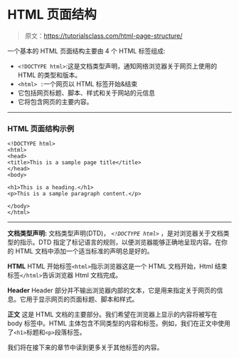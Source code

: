 # HTML 页面结构

> 原文：<https://tutorialsclass.com/html-page-structure/>

一个基本的 HTML 页面结构主要由 4 个 HTML 标签组成:

*   `<!DOCTYPE html>`:这是文档类型声明，通知网络浏览器关于网页上使用的 HTML 的类型和版本。
*   `<html> :`一个网页以 HTML 标签开始&结束
*   它包括网页标题、脚本、样式和关于网站的元信息
*   它将包含网页的主要内容。

* * *

### HTML 页面结构示例

```
<!DOCTYPE html>
<html>
<head>
<title>This is a sample page title</title>
</head>
<body>

<h1>This is a heading.</h1>
<p>This is a sample paragraph content.</p>

</body>
</html>
```

* * *

**文档类型声明:**
文档类型声明(DTD)， *`<!DOCTYPE html>`* ，是对浏览器关于文档类型的指示。DTD 指定了标记语言的规则，以便浏览器能够正确地呈现内容。在你的 HTML 文档中添加一个适当标准的声明总是好的。

**HTML**
HTML 开始标签`<html>`指示浏览器这是一个 HTML 文档开始，Html 结束标签`</html>`告诉浏览器 Html 文档完成。

**Header**
Header 部分并不输出浏览器内部的文本，它是用来指定关于网页的信息。它用于显示网页的页面标题、脚本和样式。

**正文**
这是 HTML 文档的主要部分。我们希望在浏览器上显示的内容将被写在 body 标签中。HTML 主体包含不同类型的内容和标签。例如，我们在正文中使用了`<h1>`标题和`<p>`段落标签。

我们将在接下来的章节中读到更多关于其他标签的内容。